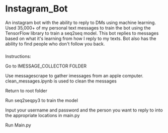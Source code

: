 # Instagram_Bot
An instagram bot with the ability to reply to DMs using machine learning. Used 35,000+ of my personal text messages to train the bot using the TensorFlow library to train a seq2seq model. This bot replies to messages based on what it's learning from how I reply to my texts. Bot also has the ability to find people who don't follow you back.

#####
Instructions:

Go to IMESSAGE_COLLECTOR FOLDER

Use messagescrape to gather imessages from an apple computer. clean_messages.ipynb is used to clean the messages

Return to root folder

Run seq2seqpy3 to train the model

Input your username and password and the person you want to reply to into the appropriate locations in main.py

Run Main.py
